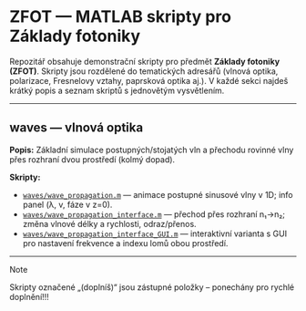 # ZFOT — MATLAB skripty pro Základy fotoniky

Repozitář obsahuje demonstrační skripty pro předmět **Základy fotoniky (ZFOT)**. Skripty jsou rozdělené do tematických adresářů (vlnová optika, polarizace, Fresnelovy vztahy, paprsková optika aj.). V každé sekci najdeš krátký popis a seznam skriptů s jednovětým vysvětlením.

---

## waves — vlnová optika
**Popis:** Základní simulace postupných/stojatých vln a přechodu rovinné vlny přes rozhraní dvou prostředí (kolmý dopad).

**Skripty:**
- [`waves/wave_propagation.m`](waves/wave_propagation.m) — animace postupné sinusové vlny v 1D; info panel (λ, v, fáze v z=0).
- [`waves/wave_propagation_interface.m`](waves/wave_propagation_interface.m) — přechod přes rozhraní n₁→n₂; změna vlnové délky a rychlosti, odraz/přenos.
- [`waves/wave_propagation_interface_GUI.m`](waves/wave_propagation_interface_GUI.m) — interaktivní varianta s GUI pro nastavení frekvence a indexu lomů obou prostředí.

---


> [!NOTE]
> Skripty označené „(doplníš)“ jsou zástupné položky – ponechány pro rychlé doplnění!!!

